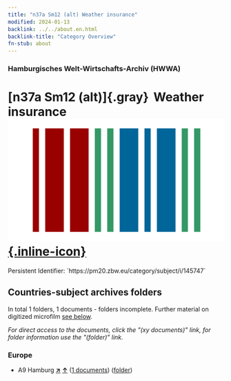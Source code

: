 ```yaml
---
title: "n37a Sm12 (alt) Weather insurance"
modified: 2024-01-13
backlink: ../../about.en.html
backlink-title: "Category Overview"
fn-stub: about
---
```


### Hamburgisches Welt-Wirtschafts-Archiv (HWWA)

# [n37a Sm12 (alt)]{.gray}&#8201; Weather insurance &#160; [![Wikidata](/images/Wikidata-logo.svg "Wikidata"){.inline-icon}](http://www.wikidata.org/entity/Q104711315)

<div class="hint">Persistent Identifier: `https://pm20.zbw.eu/category/subject/i/145747`</div>







## Countries-subject archives folders







In total 1 folders, 1 documents - folders incomplete. Further material on digitized microfilm [see below](#filmsections).

_For direct access to the documents, click the "(xy documents)" link, for folder information use the "(folder)" link._



### Europe

- A9 Hamburg [**&nearr;**](../../../geo/i/140905/about.en.html "Hamburg (all folders)") [**&uarr;**](../../../geo/about.en.html#A9 "Country category system") (<a href="https://pm20.zbw.eu/iiifview/folder/sh/140905,145747" title="about: Hamburg : Weather insurance" target="_blank">1 documents</a>) ([folder](../../../../folder/sh/1409xx/140905/1457xx/145747/about.en.html))



<a id="filmsections" />













